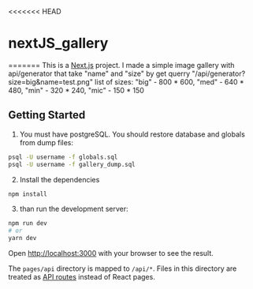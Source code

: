 <<<<<<< HEAD
# nextJS_gallery
=======
This is a [Next.js](https://nextjs.org/) project. I made a simple image gallery with api/generator that take "name" and "size" by get querry "/api/generator?size=big&name=test.png"
list of sizes:
"big" - 800 * 600,  "med" - 640 * 480,  "min" - 320 * 240,  "mic" - 150 * 150

## Getting Started

1) You must have postgreSQL. You should restore database and globals from dump files:

```bash
psql -U username -f globals.sql
psql -U username -f gallery_dump.sql
```

2) Install the dependencies

```bash
npm install
```

3) than run the development server:

```bash
npm run dev
# or
yarn dev
```

Open [http://localhost:3000](http://localhost:3000) with your browser to see the result.

The `pages/api` directory is mapped to `/api/*`. Files in this directory are treated as [API routes](https://nextjs.org/docs/api-routes/introduction) instead of React pages.
